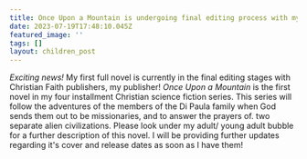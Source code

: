 ```yaml
---
title: Once Upon a Mountain is undergoing final editing process with my publish!
date: 2023-07-19T17:48:10.045Z
featured_image: ''
tags: []
layout: children_post
---
```


*Exciting news!* My first full novel is currently in the final editing stages with Christian Faith publishers, my publisher! *Once Upon a Mountain* is the first novel in my four installment Christian science fiction series. This series will follow the adventures of the members of the Di Paula family when God sends them out to be missionaries, and to answer the prayers of. two separate alien civilizations. Please look under my adult/ young adult bubble for a further description of this novel. I will be providing further updates regarding it's cover and release dates as soon as I have them!
